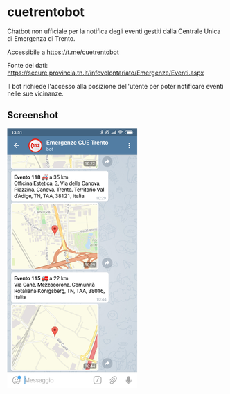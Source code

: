 # cuetrentobot
Chatbot non ufficiale per la notifica degli eventi gestiti dalla Centrale Unica di Emergenza di Trento.

Accessibile a https://t.me/cuetrentobot

Fonte dei dati: https://secure.provincia.tn.it/infovolontariato/Emergenze/Eventi.aspx

Il bot richiede l'accesso alla posizione dell'utente per poter notificare eventi nelle sue vicinanze.

## Screenshot
<img src="doc/screenshot.png?raw=true" width="300">
